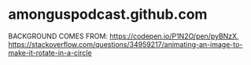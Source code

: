 # amonguspodcast.github.com

BACKGROUND COMES FROM: https://codepen.io/P1N2O/pen/pyBNzX, https://stackoverflow.com/questions/34959217/animating-an-image-to-make-it-rotate-in-a-circle

